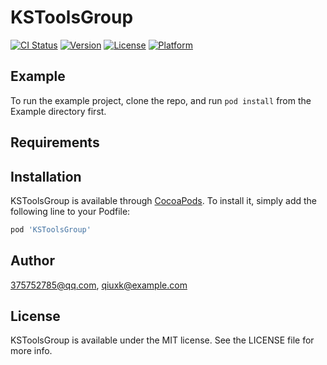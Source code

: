 # KSToolsGroup
[![CI Status](https://img.shields.io/travis/375752785@qq.com/KSToolsGroup.svg?style=flat)](https://travis-ci.org/375752785@qq.com/KSToolsGroup)
[![Version](https://img.shields.io/cocoapods/v/KSToolsGroup.svg?style=flat)](https://cocoapods.org/pods/KSToolsGroup)
[![License](https://img.shields.io/cocoapods/l/KSToolsGroup.svg?style=flat)](https://cocoapods.org/pods/KSToolsGroup)
[![Platform](https://img.shields.io/cocoapods/p/KSToolsGroup.svg?style=flat)](https://cocoapods.org/pods/KSToolsGroup)

## Example

To run the example project, clone the repo, and run `pod install` from the Example directory first.

## Requirements

## Installation

KSToolsGroup is available through [CocoaPods](https://cocoapods.org). To install
it, simply add the following line to your Podfile:

```ruby
pod 'KSToolsGroup'
```

## Author

375752785@qq.com, qiuxk@example.com

## License

KSToolsGroup is available under the MIT license. See the LICENSE file for more info.
